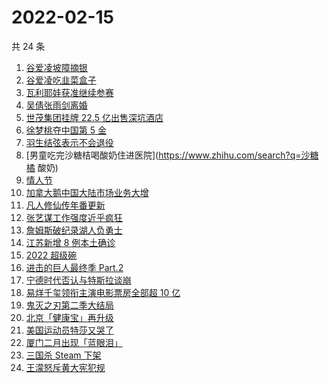 # 2022-02-15

共 24 条

<!-- BEGIN ZHIHUSEARCH -->
<!-- 最后更新时间 Tue Feb 15 2022 12:14:24 GMT+0800 (China Standard Time) -->
1. [谷爱凌坡障摘银](https://www.zhihu.com/search?q=谷爱凌)
1. [谷爱凌吃韭菜盒子](https://www.zhihu.com/search?q=谷爱凌)
1. [瓦利耶娃获准继续参赛](https://www.zhihu.com/search?q=瓦利耶娃)
1. [吴倩张雨剑离婚](https://www.zhihu.com/search?q=吴倩张雨剑离婚)
1. [世茂集团挂牌 22.5 亿出售深坑酒店](https://www.zhihu.com/search?q=世茂集团)
1. [徐梦桃夺中国第 5 金](https://www.zhihu.com/search?q=徐梦桃)
1. [羽生结弦表示不会退役](https://www.zhihu.com/search?q=羽生结弦)
1. [男童吃完沙糖桔喝酸奶住进医院](https://www.zhihu.com/search?q=沙糖橘 酸奶)
1. [情人节](https://www.zhihu.com/search?q=情人节)
1. [加拿大鹅中国大陆市场业务大增](https://www.zhihu.com/search?q=加拿大鹅)
1. [凡人修仙传年番更新](https://www.zhihu.com/search?q=凡人修仙传)
1. [张艺谋工作强度近乎疯狂](https://www.zhihu.com/search?q=张艺谋工作强度)
1. [詹姆斯破纪录湖人负勇士](https://www.zhihu.com/search?q=湖人)
1. [江苏新增 8 例本土确诊](https://www.zhihu.com/search?q=江苏疫情)
1. [2022 超级碗](https://www.zhihu.com/search?q=超级碗)
1. [进击的巨人最终季 Part.2](https://www.zhihu.com/search?q=进击的巨人)
1. [宁德时代否认与特斯拉谈崩](https://www.zhihu.com/search?q=宁德时代)
1. [易烊千玺领衔主演电影票房全部超 10 亿](https://www.zhihu.com/search?q=易烊千玺)
1. [鬼灭之刃第二季大结局](https://www.zhihu.com/search?q=鬼灭之刃)
1. [北京「健康宝」再升级](https://www.zhihu.com/search?q=北京健康宝)
1. [美国运动员特莎又哭了](https://www.zhihu.com/search?q=美国运动员特莎)
1. [厦门二月出现「蓝眼泪」](https://www.zhihu.com/search?q=厦门蓝眼泪)
1. [三国杀 Steam 下架](https://www.zhihu.com/search?q=三国杀)
1. [王濛怒斥黄大宪犯规](https://www.zhihu.com/search?q=王濛怒斥黄大宪)
<!-- END ZHIHUSEARCH -->
